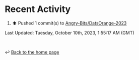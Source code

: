 # Recent Activity

<!--RECENT_ACTIVITY:start-->
1. ⬆️ Pushed 1 commit(s) to [Angry-Bits/DatsOrange-2023](https://github.com/Angry-Bits/DatsOrange-2023)<br>
<!--RECENT_ACTIVITY:end-->

<!--RECENT_ACTIVITY:last_update-->
Last Updated: Tuesday, October 10th, 2023, 1:55:17 AM (GMT)
<!--RECENT_ACTIVITY:last_update_end-->

<br>

↩️ [Back to the home page](/README.md)
